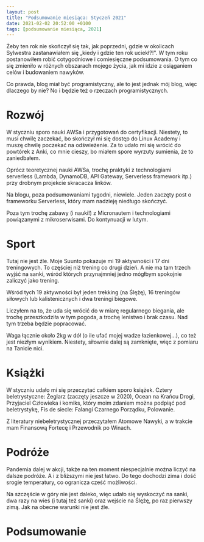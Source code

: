 ```yaml
---
layout: post
title: "Podsumowanie miesiąca: Styczeń 2021"
date: 2021-02-02 20:52:00 +0100
tags: [podsumowanie miesiąca, 2021]
---
```


Żeby ten rok nie skończył się tak, jak poprzedni, gdzie w okolicach Sylwestra zastanawiałem się „kiedy i gdzie ten rok uciekł?!". W tym roku postanowiłem robić cotygodniowe i comiesięczne podsumowania. O tym co się zmieniło w różnych obszarach mojego życia, jak mi idzie z osiąganiem celów i budowaniem nawyków.

Co prawda, blog miał być programistyczny, ale to jest jednak mój blog, więc dlaczego by nie? No i będzie też o rzeczach programistycznych.

# Rozwój

W styczniu sporo nauki AWSa i przygotowań do certyfikacji. Niestety, to musi chwilę zaczekać, bo skończył mi się dostęp do Linux Academy i muszę chwilę poczekać na odświeżenie. Za to udało mi się wrócić do powtórek z Anki, co mnie cieszy, bo miałem spore wyrzuty sumienia, że to zaniedbałem.

Oprócz teoretycznej nauki AWSa, trochę praktyki z technologiami serverless (Lambda, DynamoDB, API Gateway, Serverless framework itp.) przy drobnym projekcie skracacza linków.

Na blogu, poza podsumowaniami tygodni, niewiele. Jeden zaczęty post o frameworku Serverless, który mam nadzieję niedługo skończyć.

Poza tym trochę zabawy (i nauki!) z Micronautem i technologiami powiązanymi z mikroserwisami. Do kontynuacji w lutym.

# Sport

Tutaj nie jest źle. Moje Suunto pokazuje mi 19 aktywności i 17 dni treningowych. To częściej niż trening co drugi dzień. A nie ma tam trzech wyjść na sanki, wśród których przynajmniej jedno mógłbym spokojnie zaliczyć jako trening.

Wśród tych 19 aktywności był jeden trekking (na Ślężę), 16 treningów siłowych lub kalistenicznych i dwa treningi biegowe.

Liczyłem na to, że uda się wrócić do w miarę regularnego biegania, ale trochę przeszkodziła w tym pogoda, a trochę lenistwo i brak czasu. Nad tym trzeba będzie popracować.

Waga łącznie około 2kg w dół (o ile ufać mojej wadze łazienkowej...), co też jest niezłym wynikiem. Niestety, siłownie dalej są zamknięte, więc z pomiaru na Tanicie nici.

# Książki

W styczniu udało mi się przeczytać całkiem sporo książek. Cztery beletrystyczne: Żeglarz (zaczęty jeszcze w 2020), Ocean na Krańcu Drogi, Przyjaciel Człowieka i komiks, który moim zdaniem można podpiąć pod beletrystykę, Fis de siecle: Falangi Czarnego Porządku, Polowanie.

Z literatury niebeletrystycznej przeczytałem Atomowe Nawyki, a w trakcie mam Finansową Fortecę i Przewodnik po Winach.

# Podróże

Pandemia dalej w akcji, także na ten moment niespecjalnie można liczyć na dalsze podróże. A i z bliższymi nie jest łatwo. Do tego dochodzi zima i dość srogie temperatury, co ogranicza cześć możliwości.

Na szczęście w góry nie jest daleko, więc udało się wyskoczyć na sanki, dwa razy na wieś (i tutaj też sanki) oraz wejście na Ślężę, po raz pierwszy zimą. Jak na obecne warunki nie jest źle.

# Podsumowanie

